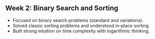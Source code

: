 ## Week 2: Binary Search and Sorting

- Focused on binary search problems (standard and variations).
- Solved classic sorting problems and understood in-place sorting.
- Built strong intuition on time complexity with logarithmic thinking.
